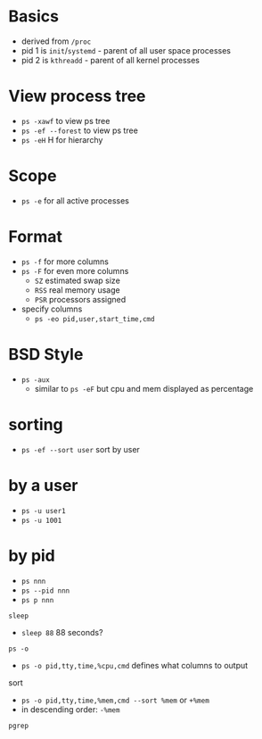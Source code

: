 # Basics
- derived from `/proc`
- pid 1 is `init`/`systemd` - parent of all user space processes
- pid 2 is `kthreadd` - parent of all kernel processes

# View process tree
* `ps -xawf` to view ps tree
* `ps -ef --forest` to view ps tree
* `ps -eH` H for hierarchy

# Scope
* `ps -e` for all active processes

# Format
* `ps -f` for more columns
* `ps -F` for even more columns
  * `SZ` estimated swap size
  * `RSS` real memory usage
  * `PSR` processors assigned
* specify columns
  * `ps -eo pid,user,start_time,cmd`

# BSD Style
* `ps -aux`
  * similar to `ps -eF` but cpu and mem displayed as percentage

# sorting
* `ps -ef --sort user` sort by user

# by a user
* `ps -u user1`
* `ps -u 1001`

# by pid
* `ps nnn`
* `ps --pid nnn`
* `ps p nnn`

`sleep`
* `sleep 88` 88 seconds?

`ps -o`
* `ps -o pid,tty,time,%cpu,cmd` defines what columns to output

sort
* `ps -o pid,tty,time,%mem,cmd --sort %mem` or `+%mem`
* in descending order: `-%mem`

`pgrep`
